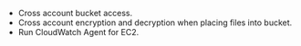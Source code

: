 * Cross account bucket access.
* Cross account encryption and decryption when placing files into bucket.
* Run CloudWatch Agent for EC2.
